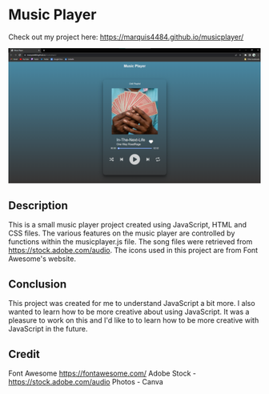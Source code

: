 # Music Player

Check out my project here: https://marquis4484.github.io/musicplayer/

<img src='/assets/Music-Player.png'>

## Description

This is a small music player project created using JavaScript, HTML and CSS files.
The various features on the music player are controlled by functions within the musicplayer.js file.
The song files were retrieved from https://stock.adobe.com/audio.
The icons used in this project are from Font Awesome's website.

## Conclusion

This project was created for me to understand JavaScript a bit more.
I also wanted to learn how to be more creative about using JavaScript.
It was a pleasure to work on this and I'd like to to learn how to be more creative with JavaScript in the future.

## Credit

Font Awesome https://fontawesome.com/
Adobe Stock - https://stock.adobe.com/audio
Photos - Canva
